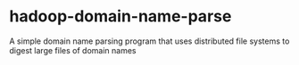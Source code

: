 # hadoop-domain-name-parse
A simple domain name parsing program that uses distributed file systems to digest large files of domain names
